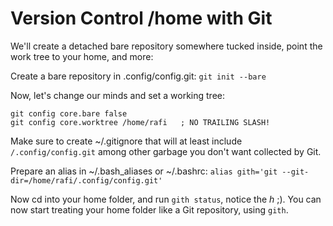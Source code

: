 # Version Control /home with Git

We'll create a detached bare repository somewhere tucked inside, point the work tree to your home, and more:

Create a bare repository in .config/config.git:
`git init --bare`

Now, let's change our minds and set a working tree:
```
git config core.bare false
git config core.worktree /home/rafi   ; NO TRAILING SLASH!
```

Make sure to create ~/.gitignore that will at least include `/.config/config.git` among other garbage you don't want collected by Git.

Prepare an alias in ~/.bash_aliases or ~/.bashrc:
`alias gith='git --git-dir=/home/rafi/.config/config.git'`

Now cd into your home folder, and run `gith status`, notice the *h* ;).
You can now start treating your home folder like a Git repository, using `gith`.
